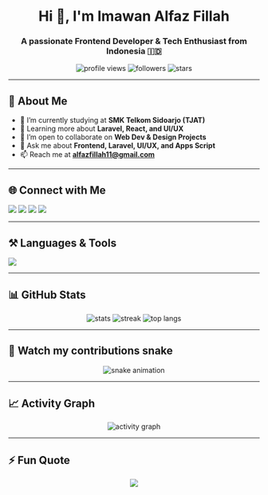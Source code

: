 <h1 align="center">Hi 👋, I'm Imawan Alfaz Fillah</h1>
<h3 align="center">A passionate Frontend Developer & Tech Enthusiast from Indonesia 🇮🇩</h3>

<p align="center">
  <img src="https://komarev.com/ghpvc/?username=alfazflh&label=Profile%20views&color=0e75b6&style=flat" alt="profile views" />
  <img src="https://img.shields.io/github/followers/alfazflh?label=Followers" alt="followers" />
  <img src="https://img.shields.io/github/stars/alfazflh?label=Stars" alt="stars" />
</p>

---

## 🚀 About Me  
- 🔭 I’m currently studying at **SMK Telkom Sidoarjo (TJAT)**  
- 🌱 Learning more about **Laravel, React, and UI/UX**  
- 👯 I’m open to collaborate on **Web Dev & Design Projects**  
- 💬 Ask me about **Frontend, Laravel, UI/UX, and Apps Script**  
- 📫 Reach me at **alfazfillah11@gmail.com**  

---

## 🌐 Connect with Me  
<p align="left">
<a href="https://linkedin.com/in/alfazflh" target="blank"><img src="https://img.shields.io/badge/LinkedIn-0A66C2?style=for-the-badge&logo=linkedin&logoColor=white" /></a>
<a href="https://instagram.com/alfazflh" target="blank"><img src="https://img.shields.io/badge/Instagram-E4405F?style=for-the-badge&logo=instagram&logoColor=white" /></a>
<a href="mailto:alfazfillah11@gmail.com"><img src="https://img.shields.io/badge/Gmail-D14836?style=for-the-badge&logo=gmail&logoColor=white" /></a>
<a href="https://portofolio-alfaz.vercel.app" target="blank"><img src="https://img.shields.io/badge/Portfolio-1E90FF?style=for-the-badge&logo=vercel&logoColor=white" /></a>
</p>

---

## ⚒️ Languages & Tools  
<p align="left">
  <img src="https://skillicons.dev/icons?i=html,css,tailwind,js,php,laravel,react,vue,nodejs,mysql,figma,git,github,vscode,linux,postman,photoshop,ai" />
</p>

---

## 📊 GitHub Stats  
<p align="center">
  <img src="https://github-readme-stats.vercel.app/api?username=alfazflh&show_icons=true&theme=tokyonight" alt="stats" />
  <img src="https://github-readme-streak-stats.herokuapp.com/?user=alfazflh&theme=tokyonight" alt="streak" />
  <img src="https://github-readme-stats.vercel.app/api/top-langs/?username=alfazflh&layout=compact&theme=tokyonight" alt="top langs" />
</p>

---

## 🐍 Watch my contributions snake  
<p align="center">
  <img src="https://github.com/alfazflh/alfazflh/blob/output/github-contribution-grid-snake.svg" alt="snake animation" />
</p>

---

## 📈 Activity Graph  
<p align="center">
  <img src="https://github-readme-activity-graph.vercel.app/graph?username=alfazflh&bg_color=0f172a&color=38bdf8&line=22d3ee&point=38bdf8&area=true&hide_border=true" alt="activity graph" />
</p>

---

## ⚡ Fun Quote  
<p align="center">
  <img src="https://quotes-github-readme.vercel.app/api?type=horizontal&theme=tokyonight" />
</p>
